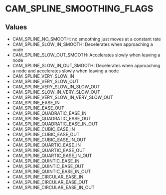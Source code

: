 # CAM_SPLINE_SMOOTHING_FLAGS

## Values
* CAM_SPLINE_NO_SMOOTH: no smoothing just moves at a constant rate
* CAM_SPLINE_SLOW_IN_SMOOTH: Decelerates when approaching a node
* CAM_SPLINE_SLOW_OUT_SMOOTH: Accelerates slowly when leaving a node
* CAM_SPLINE_SLOW_IN_OUT_SMOOTH: Decelerates when approaching a node and accelerates slowly when leaving a node
* CAM_SPLINE_VERY_SLOW_IN
* CAM_SPLINE_VERY_SLOW_OUT
* CAM_SPLINE_VERY_SLOW_IN_SLOW_OUT
* CAM_SPLINE_SLOW_IN_VERY_SLOW_OUT
* CAM_SPLINE_VERY_SLOW_IN_VERY_SLOW_OUT
* CAM_SPLINE_EASE_IN
* CAM_SPLINE_EASE_OUT
* CAM_SPLINE_QUADRATIC_EASE_IN
* CAM_SPLINE_QUADRATIC_EASE_OUT
* CAM_SPLINE_QUADRATIC_EASE_IN_OUT
* CAM_SPLINE_CUBIC_EASE_IN
* CAM_SPLINE_CUBIC_EASE_OUT
* CAM_SPLINE_CUBIC_EASE_IN_OUT
* CAM_SPLINE_QUARTIC_EASE_IN
* CAM_SPLINE_QUARTIC_EASE_OUT
* CAM_SPLINE_QUARTIC_EASE_IN_OUT
* CAM_SPLINE_QUINTIC_EASE_IN
* CAM_SPLINE_QUINTIC_EASE_OUT
* CAM_SPLINE_QUINTIC_EASE_IN_OUT
* CAM_SPLINE_CIRCULAR_EASE_IN
* CAM_SPLINE_CIRCULAR_EASE_OUT
* CAM_SPLINE_CIRCULAR_EASE_IN_OUT
